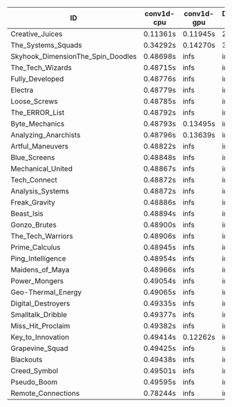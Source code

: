 |ID|conv1d-cpu|conv1d-gpu|DWSPConv2D-gpu|gemm-gpu|avg|
|-|-|-|-|-|-|
|Creative_Juices|0.11361s|0.11945s|2.98596s|1.85167s|1.26767s|
|The_Systems_Squads|0.34292s|0.14270s|3.18469s|4.51721s|2.04688s|
|Skyhook_DimensionThe_Spin_Doodles|0.48698s|infs|infs|4.57915s|infs|
|The_Tech_Wizards|0.48715s|infs|infs|4.57181s|infs|
|Fully_Developed|0.48776s|infs|infs|4.56686s|infs|
|Electra|0.48779s|infs|infs|4.57630s|infs|
|Loose_Screws|0.48785s|infs|infs|4.56634s|infs|
|The_ERROR_List|0.48792s|infs|infs|4.56547s|infs|
|Byte_Mechanics|0.48793s|0.13495s|infs|4.56232s|infs|
|Analyzing_Anarchists|0.48796s|0.13639s|infs|4.54933s|infs|
|Artful_Maneuvers|0.48822s|infs|infs|4.56474s|infs|
|Blue_Screens|0.48848s|infs|infs|4.57834s|infs|
|Mechanical_United|0.48867s|infs|infs|4.59133s|infs|
|Tech_Connect|0.48872s|infs|infs|4.55123s|infs|
|Analysis_Systems|0.48872s|infs|infs|4.56959s|infs|
|Freak_Gravity|0.48886s|infs|infs|4.53776s|infs|
|Beast_Isis|0.48894s|infs|infs|4.57818s|infs|
|Gonzo_Brutes|0.48900s|infs|infs|4.56280s|infs|
|The_Tech_Warriors|0.48906s|infs|infs|4.56653s|infs|
|Prime_Calculus|0.48945s|infs|infs|4.58301s|infs|
|Ping_Intelligence|0.48954s|infs|infs|4.55593s|infs|
|Maidens_of_Maya|0.48966s|infs|infs|4.56733s|infs|
|Power_Mongers|0.49054s|infs|infs|4.56289s|infs|
|Geo-Thermal_Energy|0.49065s|infs|infs|4.54343s|infs|
|Digital_Destroyers|0.49335s|infs|infs|4.55859s|infs|
|Smalltalk_Dribble|0.49377s|infs|infs|4.54208s|infs|
|Miss_Hit_Proclaim|0.49382s|infs|infs|4.57328s|infs|
|Key_to_Innovation|0.49414s|0.12262s|infs|4.57051s|infs|
|Grapevine_Squad|0.49425s|infs|infs|4.56943s|infs|
|Blackouts|0.49438s|infs|infs|4.55241s|infs|
|Creed_Symbol|0.49501s|infs|infs|4.69068s|infs|
|Pseudo_Boom|0.49595s|infs|infs|4.57999s|infs|
|Remote_Connections|0.78244s|infs|infs|4.54527s|infs|
